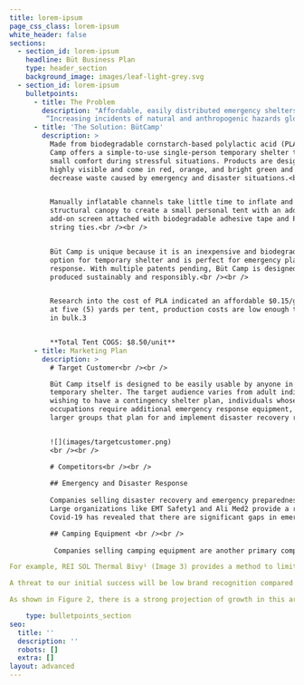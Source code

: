 ```yaml
---
title: lorem-ipsum
page_css_class: lorem-ipsum
white_header: false
sections:
  - section_id: lorem-ipsum
    headline: Büt Business Plan
    type: header_section
    background_image: images/leaf-light-grey.svg
  - section_id: lorem-ipsum
    bulletpoints:
      - title: The Problem
        description: "Affordable, easily distributed emergency shelters are often in short supply during an emergency, such as a natural disaster or hiking incident. There has been an increase in the need for disaster-planning products, including personal temporary shelters, to ensure a timely response to an event.1\nDisasters also have a significant impact on the environment2 that furthers the damage of the actual event and the subsequent waste. Plastics and inorganic materials are the primary material used in emergency materials for their lightweight feature but further increase the long-term impact of disasters and personal incidents.
         “Increasing incidents of natural and anthropogenic hazards globally have led to a rise in the procurement of necessary equipment and response vehicles by the concerned government agencies.\_There are many incidents in recent times where inadequacy of equipment has caused delays in mitigating the damages. Learning from the past, many countries have increased the necessary disaster response equipment at disposal.”<br />\--\_ Mordor Intelligence on the Emergency Disaster and Response Market\n"
      - title: 'The Solution: BütCamp'
        description: >
          Made from biodegradable cornstarch-based polylactic acid (PLA), Büt
          Camp offers a simple-to-use single-person temporary shelter to provide
          small comfort during stressful situations. Products are designed to be
          highly visible and come in red, orange, and bright green and to
          decrease waste caused by emergency and disaster situations.<br /><br />


          Manually inflatable channels take little time to inflate and provide a
          structural canopy to create a small personal tent with an additional
          add-on screen attached with biodegradable adhesive tape and PLA fiber
          string ties.<br /><br />


          Büt Camp is unique because it is an inexpensive and biodegradable
          option for temporary shelter and is perfect for emergency planning and
          response. With multiple patents pending, Büt Camp is designed and
          produced sustainably and responsibly.<br /><br />


          Research into the cost of PLA indicated an affordable $0.15/gram, and
          at five (5) yards per tent, production costs are low enough to produce
          in bulk.3


          **Total Tent COGS: $8.50/unit**
      - title: Marketing Plan
        description: >
          # Target Customer<br /><br />

          Büt Camp itself is designed to be easily usable by anyone in need of a
          temporary shelter. The target audience varies from adult individuals
          wishing to have a contingency shelter plan, individuals whose
          occupations require additional emergency response equipment, and
          larger groups that plan for and implement disaster recovery responses.


          ![](images/targetcustomer.png)
          <br /><br />

          # Competitors<br /><br />
          
          ## Emergency and Disaster Response
          
          Companies selling disaster recovery and emergency preparedness products are primary competitors for Büt Camp. These companies specialize in products built for emergency response, including the niche of shelter and temporary shelter.<br /><br />
          Large organizations like EMT Safety1 and Ali Med2 provide a range of response kits and materials from emergency shelters, first aid, and rescue equipment. Companies like Inhabitat3 (Image 1) and Grainger4 (Image 2) provide emergency shelters. Examples are shown in Image 1 and Image 2, designed explicitly for disasters and emergencies.<br /><br />
          Covid-19 has revealed that there are significant gaps in emergency response planning.5 As shown in Figure 1, the Emergency and Disaster Response market shows a slight increase over the next four (4) years as disaster planning groups at local, regional, national, and global levels continue to improve and increase preparation measures.<br /><br />

          ## Camping Equipment <br /><br />
          
           Companies selling camping equipment are another primary competitor for Büt Camp Inc. Büt Camp is categorized as a tent and therefore as camping equipment. Although we are not competing with companies selling traditional camping equipment, we compete with specific products and uses.<br /><br />

For example, REI SOL Thermal Bivy¹ (Image 3) provides a method to limit exposure to the elements and is reasonably portable. Additionally, products like the Sneaker Shelter prototype² (Image 4) is a floorless, single-person, portable shelter that zips together and worn on shoes that come with the product.<br /><br />

A threat to our initial success will be low brand recognition compared to popular camping equipment vendors.<br /><br />

As shown in Figure 2, there is a strong projection of growth in this area over the next five (5) years. With Covid-19 restricting indoor activities, people have been exploring outdoor options, and interest in continuing outdoor activities is expected to grow.³

    type: bulletpoints_section
seo:
  title: ''
  description: ''
  robots: []
  extra: []
layout: advanced
---
```

